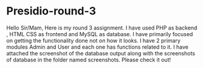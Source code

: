 # Presidio-round-3
Hello Sir/Mam,
      Here is my round 3 assignment. I have used PHP as backend , HTML CSS as frontend and MySQL as database. I have primarily focused on getting the functionality done not on how it looks. I have 2 primary modules Admin and User and each one has functions related to it. I have attached the screenshot of the database output along with the screenshots of database in the folder named screenshots. Please check it out!
